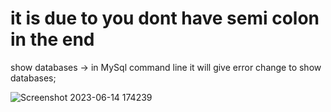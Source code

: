 # it is due to you dont have semi colon in the end

show databases -> in MySql command line it will give error 
change to 
show databases;

![Screenshot 2023-06-14 174239](https://github.com/RankerO/All-Errors-/assets/91595780/5483a575-272b-4762-962b-6d988fc232f3)

